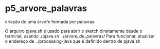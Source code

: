# p5_arvore_palavras
criação de uma árvofe formada por palavras

O arquivo pjava.sh é usado para abrir o sketch direitamente desde o terminal, usando
./pjava.sh ../arvore_de_palavras/
Para funcionar, atualizar o endereço de ../processing-java que é definido dentro de pjava.sh
